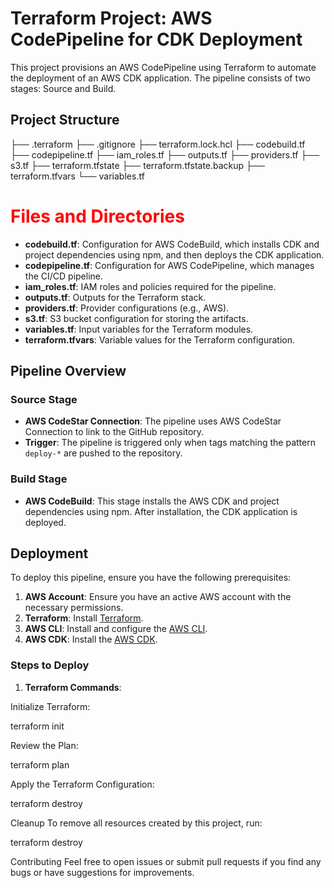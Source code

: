 # Terraform Project: AWS CodePipeline for CDK Deployment

This project provisions an AWS CodePipeline using Terraform to automate the deployment of an AWS CDK application. The pipeline consists of two stages: Source and Build.

## Project Structure

├── .terraform
├── .gitignore
├── terraform.lock.hcl
├── codebuild.tf
├── codepipeline.tf
├── iam_roles.tf
├── outputs.tf
├── providers.tf
├── s3.tf
├── terraform.tfstate
├── terraform.tfstate.backup
├── terraform.tfvars
└── variables.tf

<h1 style="color: red;">Files and Directories</h1>

- **codebuild.tf**: Configuration for AWS CodeBuild, which installs CDK and project dependencies using npm, and then deploys the CDK application.
- **codepipeline.tf**: Configuration for AWS CodePipeline, which manages the CI/CD pipeline.
- **iam_roles.tf**: IAM roles and policies required for the pipeline.
- **outputs.tf**: Outputs for the Terraform stack.
- **providers.tf**: Provider configurations (e.g., AWS).
- **s3.tf**: S3 bucket configuration for storing the artifacts.
- **variables.tf**: Input variables for the Terraform modules.
- **terraform.tfvars**: Variable values for the Terraform configuration.

## Pipeline Overview

### Source Stage

- **AWS CodeStar Connection**: The pipeline uses AWS CodeStar Connection to link to the GitHub repository.
- **Trigger**: The pipeline is triggered only when tags matching the pattern `deploy-*` are pushed to the repository.

### Build Stage

- **AWS CodeBuild**: This stage installs the AWS CDK and project dependencies using npm. After installation, the CDK application is deployed.

## Deployment

To deploy this pipeline, ensure you have the following prerequisites:

1. **AWS Account**: Ensure you have an active AWS account with the necessary permissions.
2. **Terraform**: Install [Terraform](https://www.terraform.io/downloads).
3. **AWS CLI**: Install and configure the [AWS CLI](https://aws.amazon.com/cli/).
4. **AWS CDK**: Install the [AWS CDK](https://docs.aws.amazon.com/cdk/latest/guide/cli.html).

### Steps to Deploy

1. **Terraform Commands**:

Initialize Terraform:

terraform init

Review the Plan:

terraform plan

Apply the Terraform Configuration:

terraform destroy

Cleanup
To remove all resources created by this project, run:

terraform destroy

Contributing
Feel free to open issues or submit pull requests if you find any bugs or have suggestions for improvements.


